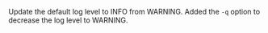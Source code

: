 Update the default log level to INFO from WARNING.
Added the `-q` option to decrease the log level to WARNING.

